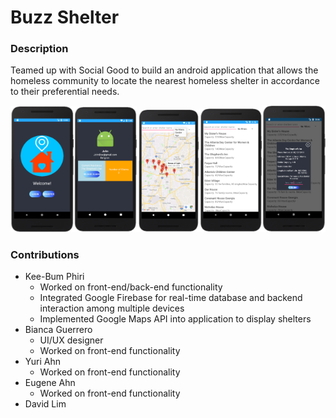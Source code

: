 # Buzz Shelter
### Description
Teamed up with Social Good to build an android application that allows the homeless community to locate the nearest homeless shelter in accordance to their preferential needs. 

<img alt="Home Page/Login" src="imgs/ss01.png"  width="20%"  height="20%"><img alt="User Info" src="imgs/ss05.png"  width="20%"  height="20%"><img alt="Google Maps" src="imgs/ss04.png"  width="20%"  height="46%"><img alt="Shelter List" src="imgs/ss02.png"  width="20%"  height="20%"><img alt="Shelter List: Reserving Shelter" src="imgs/ss03.png"  width="20%"  height="20%">

### Contributions
* Kee-Bum Phiri
  * Worked on front-end/back-end functionality
  * Integrated Google Firebase for real-time database and backend interaction among multiple devices
  * Implemented Google Maps API into application to display shelters 
* Bianca Guerrero
  * UI/UX designer
  * Worked on front-end functionality
* Yuri Ahn
  * Worked on front-end functionality
* Eugene Ahn
  * Worked on front-end functionality
* David Lim
  


